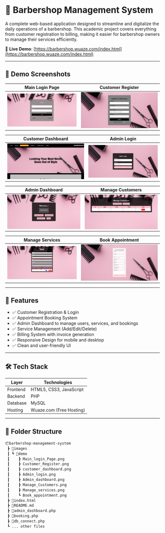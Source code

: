 # 💈 Barbershop Management System

A complete web-based application designed to streamline and digitalize the daily operations of a barbershop. This academic project covers everything from customer registration to billing, making it easier for barbershop owners to manage their services efficiently.

🔗 **Live Demo**: [https://barbershop.wuaze.com/index.html](https://barbershop.wuaze.com/index.html)

---

## 📸 Demo Screenshots  

| **Main Login Page** | **Customer Register** |  
|----------------------|-----------------------|  
| ![Main Login](images/demo/Main_login_Page.png) | ![Register](images/demo/Customer_Register.png) |  

| **Customer Dashboard** | **Admin Login** |  
|-------------------------|-----------------|  
| ![Customer Dashboard](images/demo/customer_dashboard.png) | ![Admin Login](images/demo/Admin_login.png) |  

| **Admin Dashboard** | **Manage Customers** |  
|----------------------|-----------------------|  
| ![Admin Dashboard](images/demo/Admin_dashboard.png) | ![Manage Customers](images/demo/Manage_Customers.png) |  

| **Manage Services** | **Book Appointment** |  
|---------------------|----------------------|  
| ![Manage Services](images/demo/Manage_services.png) | ![Book Appointment](images/demo/Book_appointment.png) |  

---

## 📌 Features

- ✅ Customer Registration & Login  
- ✅ Appointment Booking System  
- ✅ Admin Dashboard to manage users, services, and bookings  
- ✅ Service Management (Add/Edit/Delete)  
- ✅ Billing System with invoice generation  
- ✅ Responsive Design for mobile and desktop  
- ✅ Clean and user-friendly UI  

---

## 🛠️ Tech Stack

| Layer       | Technologies                |
|-------------|-----------------------------|
| Frontend    | HTML5, CSS3, JavaScript     |
| Backend     | PHP                         |
| Database    | MySQL                       |
| Hosting     | Wuaze.com (Free Hosting)    |

---

## 📁 Folder Structure

```bash
📦barbershop-management-system
 ┣ 📂images
 ┃ ┗ 📂demo
 ┃    ┣ Main_login_Page.png
 ┃    ┣ Customer_Register.png
 ┃    ┣ customer_dashboard.png
 ┃    ┣ Admin_login.png
 ┃    ┣ Admin_dashboard.png
 ┃    ┣ Manage_Customers.png
 ┃    ┣ Manage_services.png
 ┃    ┗ Book_appointment.png
 ┣ 📜index.html
 ┣ 📜README.md
 ┣ 📜admin_dashboard.php
 ┣ 📜booking.php
 ┣ 📜db_connect.php
 ┗ ... other files
